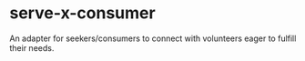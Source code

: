 # serve-x-consumer
 An adapter for seekers/consumers to connect with volunteers eager to fulfill their needs.

